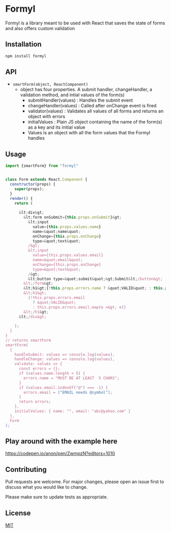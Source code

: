 # Formyl

Formyl is a library meant to be used with React that saves the state of forms and also offers custom validation

## Installation

```bash
npm install formyl
```

## API

* ```smartForm(object, ReactComponent)```
    * object has four properties. A submit handler, changeHandler, a validation method, and intial values of the form(s)
        * submitHandler(values) : Handles the submit event
        * changeHandler(values) : Called after onChange event is fired
        * validator(values) : Validates all values of all forms and returns an object with errors
        * initialValues : Plain JS object containing the name of the form(s) as a key and its initial value
        * Values is an object with all the form values that the Formyl handles

## Usage

```javascript
import {smartForm} from "formyl"


class Form extends React.Component {
  constructor(props) {
    super(props);
  }
  render() {
    return (
      
      &lt;div&gt;
        &lt;form onSubmit={this.props.onSubmit}&gt;
          &lt;input
            value={this.props.values.name}
            name=&quot;name&quot;
            onChange={this.props.onChange}
            type=&quot;text&quot;
          /&gt;
          &lt;input
            value={this.props.values.email}
            name=&quot;email&quot;
            onChange={this.props.onChange}
            type=&quot;text&quot;
          /&gt;
          &lt;button type=&quot;submit&quot;&gt;Submit&lt;/button&gt;
        &lt;/form&gt;
        &lt;h1&gt;{!this.props.errors.name ? &quot;VALID&quot; : this.props.errors.name}&lt;/h1&gt;
        &lt;h1&gt;
          {!this.props.errors.email
            ? &quot;VALID&quot;
            : this.props.errors.email.map(e =&gt; e)}
        &lt;/h1&gt;
      &lt;/div&gt;
     
    );
  }
}
// returns smartForm
smartForm(
  {
    handleSubmit: values => console.log(values),
    handleChange: values => console.log(values),
    validate: values => {
      const errors = {};
      if (values.name.length < 5) {
        errors.name = "MUST BE AT LEAST  5 CHARS";
      }
      if (values.email.indexOf("@") === -1) {
        errors.email = ["EMAIL needs @symbol"];
      }
      return errors;
    },
    initialValues: { name: "", email: "abc@yahoo.com" }
  },
  Form
);


```
## Play around with the example here
https://codepen.io/anon/pen/ZwmpzN?editors=1010

## Contributing
Pull requests are welcome. For major changes, please open an issue first to discuss what you would like to change.

Please make sure to update tests as appropriate.

## License
[MIT](https://choosealicense.com/licenses/mit/)